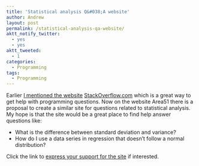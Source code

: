 ```yaml
---
title: 'Statistical analysis Q&#038;A website'
author: Andrew
layout: post
permalink: /statistical-analysis-qa-website/
aktt_notify_twitter:
  - yes
  - yes
aktt_tweeted:
  - 1
categories:
  - Programming
tags:
  - Programming
---
```

Earlier [I mentioned the website][1] [StackOverflow.com][2] which is a great way to get help with programming questions. Now on the website Area51 there is a proposal to create a similar site for questions related to statistical analysis. My hope is that the site would be a great place to find help answer questions like:

  * What is the difference between standard deviation and variance?
  * How do I use a data series in regression that doesn&#8217;t follow a normal distribution?

Click the link to [express your support for the site][3] if interested.

 [1]: http://www.andrewdyck.com/stata-on-stackoverflow/
 [2]: http://www.stackoverflow.com
 [3]: http://area51.stackexchange.com/proposals/33/statistical-analysis?referrer=cV_Bp8QrxlI1